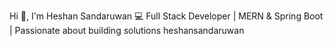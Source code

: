 Hi 👋, I'm Heshan Sandaruwan
💻 Full Stack Developer | MERN & Spring Boot | Passionate about building solutions
heshansandaruwan


